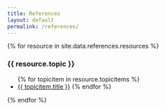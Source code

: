 ```yaml
---
title: References
layout: default
permalink: /references/
---
```


{% for resource in site.data.references.resources %}
<section class="panel panel-default">
    <div class="panel-heading">
        <h3 class="panel-title" id="{{ site.data.references.topic | slugify }}">{{ resource.topic }}</h3>
    </div>
    <div class="panel-body">
		<ul>
		{% for topicitem in resource.topicitems %}
			<li><a href="{{ topicitem.url }}">{{ topicitem.title }}</a>
		{% endfor %}
		</ul>
	</div>
<section>
{% endfor %}
